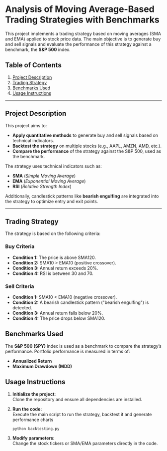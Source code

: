 # Analysis of Moving Average-Based Trading Strategies with Benchmarks

This project implements a trading strategy based on moving averages (SMA and EMA) applied to stock price data. The main objective is to generate buy and sell signals and evaluate the performance of this strategy against a benchmark, the **S&P 500** index.

## Table of Contents
1. [Project Description](#project-description)
2. [Trading Strategy](#trading-strategy)
3. [Benchmarks Used](#benchmarks-used)
4. [Usage Instructions](#usage-instructions)

---

## Project Description
This project aims to:
- **Apply quantitative methods** to generate buy and sell signals based on technical indicators.
- **Backtest the strategy** on multiple stocks (e.g., AAPL, AMZN, AMD, etc.).
- **Compare the performance** of the strategy against the S&P 500, used as the benchmark.

The strategy uses technical indicators such as:
- **SMA** (*Simple Moving Average*)
- **EMA** (*Exponential Moving Average*)
- **RSI** (*Relative Strength Index*)

Additionally, candlestick patterns like **bearish engulfing** are integrated into the strategy to optimize entry and exit points.

---

## Trading Strategy

The strategy is based on the following criteria:

### Buy Criteria
- **Condition 1:** The price is above SMA120.
- **Condition 2:** SMA10 > EMA10 (positive crossover).
- **Condition 3:** Annual return exceeds 20%.
- **Condition 4:** RSI is between 30 and 70.

### Sell Criteria
- **Condition 1:** SMA10 < EMA10 (negative crossover).
- **Condition 2:** A bearish candlestick pattern ("bearish engulfing") is detected.
- **Condition 3:** Annual return falls below 20%.
- **Condition 4:** The price drops below SMA120.


## Benchmarks Used

The **S&P 500 (SPY)** index is used as a benchmark to compare the strategy’s performance. Portfolio performance is measured in terms of:

- **Annualized Return**
- **Maximum Drawdown (MDD)**

## Usage Instructions

1. **Initialize the project:**  
   Clone the repository and ensure all dependencies are installed.

2. **Run the code:**  
   Execute the main script to run the strategy, backtest it  and generate performance charts
   ```
   python backtesting.py
   
4. **Modify parameters:**  
   Change the stock tickers or SMA/EMA parameters directly in the code.
